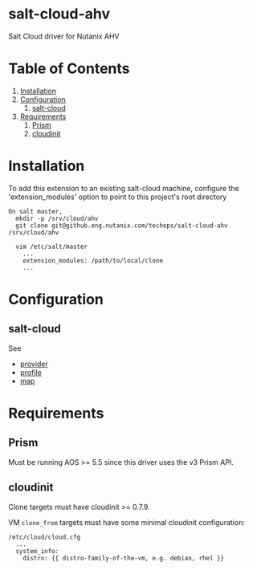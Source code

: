 # salt-cloud-ahv
Salt Cloud driver for Nutanix AHV



# Table of Contents
1. [Installation](#install)
1. [Configuration](#configure)
    1. [salt-cloud](#configure-salt-cloud)
1. [Requirements](#requires)
    1. [Prism](#requires-prism)
    1. [cloudinit](#requires-cloudinit)



# <a name="install" />Installation
To add this extension to an existing salt-cloud machine, configure the
'extension\_modules' option to point to this project's root directory

```
On salt master,
  mkdir -p /srv/cloud/ahv
  git clone git@github.eng.nutanix.com/techops/salt-cloud-ahv /srv/cloud/ahv

  vim /etc/salt/master
    ...
    extension_modules: /path/to/local/clone
    ...
```



# <a name="configure" />Configuration

## <a name="configure-salt-cloud" />salt-cloud
See
* [provider](doc/samples/ahv.provider.conf)
* [profile](doc/samples/ahv.provider.conf)
* [map](doc/samples/ahv.map.conf)



# <a name="requires" />Requirements

## <a name="requires-prism" />Prism
Must be running AOS >= 5.5 since this driver uses the v3 Prism API.

## <a name="requires-cloudinit" />cloudinit
Clone targets must have cloudinit >= 0.7.9.

VM `clone_from` targets must have some minimal cloudinit configuration:

```
/etc/cloud/cloud.cfg
  ...
  system_info:
    distro: {{ distro-family-of-the-vm, e.g. debian, rhel }}
```
